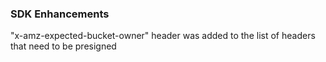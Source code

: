 ### SDK Enhancements
"x-amz-expected-bucket-owner" header was added to the list of headers that need to be presigned
